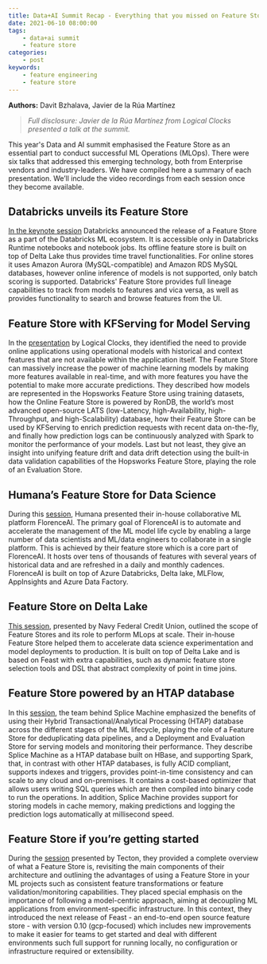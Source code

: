 ```yaml
---
title: Data+AI Summit Recap - Everything that you missed on Feature Stores
date: 2021-06-10 08:00:00
tags:
    - data+ai summit
    - feature store
categories:
    - post
keywords:
    - feature engineering
    - feature store
---
```


**Authors:** Davit Bzhalava, Javier de la Rúa Martínez

> *Full disclosure: Javier de la Rúa Martínez from Logical Clocks presented a talk at the summit.*

This year's Data and AI summit emphasised the Feature Store as an essential part to conduct successful ML Operations (MLOps). There were six talks that addressed this emerging technology, both from Enterprise vendors and industry-leaders. We have compiled here a summary of each presentation. We’ll include the video recordings from each session once they become available.

## Databricks unveils its Feature Store

[In the keynote session](https://dataaisummit.com/session-virtual/?v26dd132ae80017cdaf764437c30ebe6f10c1b1eeaab01165e44366654b368dfaeab6baf7e386a642ecb238989334530e=683B3F805A396FBD0F2D131CFE84E9FD4B94512D08D5572799960E61DE6F05BB58334E53D5AFEFAFC80C01338A52E263) Databricks announced the release of a Feature Store as a part of the Databricks ML ecosystem. It is accessible only in Databricks Runtime notebooks and notebook jobs. Its offline feature store is built on top of Delta Lake thus provides time travel functionalities. For online stores it uses Amazon Aurora (MySQL-compatible) and Amazon RDS MySQL databases, however online inference of models is not supported, only batch scoring is supported. Databricks' Feature Store provides full lineage capabilities to track from models to features and vica versa, as well as provides functionality to search and browse features from the UI. 

## Feature Store with KFServing for Model Serving

In the [presentation](https://databricks.com/session_na21/kfserving-model-monitoring-with-apache-spark-and-a-feature-store) by Logical Clocks, they identified the need to provide online applications using operational models with historical and context features that are not available within the application itself. The Feature Store can massively increase the power of machine learning models by making more features available in real-time, and with more features you have the potential to make more accurate predictions. They described how models are represented in the Hopsworks Feature Store using training datasets, how the Online Feature Store is powered by RonDB, the world’s most advanced open-source LATS (low-Latency, high-Availability, high-Throughput, and high-Scalability) database, how their Feature Store can be used by KFServing to enrich prediction requests with recent data on-the-fly, and finally how prediction logs can be continuously analyzed with Spark to monitor the performance of your models. Last but not least, they give an insight into unifying feature drift and data drift detection using the built-in data validation capabilities of the Hopsworks Feature Store, playing the role of an Evaluation Store.

## Humana’s Feature Store for Data Science

During this [session](https://databricks.com/session_na21/florenceai-reinventing-data-science-in-the-cloud-at-humana), Humana presented their in-house collaborative ML platform FlorenceAI. The primary goal of FlorenceAI is to automate and accelerate the management of the ML model life cycle by enabling a large number of data scientists and ML/data engineers to collaborate in a single platform. This is achieved by their feature store which is a core part of FlorenceAI. It hosts over tens of thousands of features with several years of historical data and are refreshed in a daily and monthly cadences. FlorenceAI is built on top of Azure Databricks, Delta lake, MLFlow, AppInsights and Azure Data Factory.

## Feature Store on Delta Lake

[This session](https://databricks.com/session_na21/a-practical-enterprise-feature-store-on-delta-lake), presented by Navy Federal Credit Union, outlined the scope of Feature Stores and its role to perform MLops at scale. Their in-house Feature Store helped them to accelerate data science experimentation and model deployments to production. It is built on top of Delta Lake and is based on Feast with extra capabilities, such as dynamic feature store selection tools and DSL that abstract complexity of point in time joins.

## Feature Store powered by an HTAP database

In this [session](https://databricks.com/session_na21/unified-mlops-feature-stores-model-deployment), the team behind Splice Machine emphasized the benefits of using their Hybrid Transactional/Analytical Processing (HTAP) database across the different stages of the ML lifecycle, playing the role of a Feature Store for deduplicating data pipelines, and a Deployment and Evaluation Store for serving models and monitoring their performance. They describe Splice Machine as a HTAP database built on HBase, and supporting Spark, that, in contrast with other HTAP databases, is fully ACID compliant, supports indexes and triggers, provides point-in-time consistency and can scale to any cloud and on-premises. It contains a cost-based optimizer that allows users writing SQL queries which are then compiled into binary code to run the operations. In addition, Splice Machine provides support for storing models in cache memory, making predictions and logging the prediction logs automatically at millisecond speed.
    
## Feature Store if you’re getting started

During the [session](https://databricks.com/session_na21/rethinking-feature-stores) presented by Tecton, they provided a complete overview of what a Feature Store is, revisiting the main components of their architecture and outlining the advantages of using a Feature Store in  your ML projects such as consistent feature transformations or feature validation/monitoring capabilities. They placed special emphasis on the importance of following a model-centric approach, aiming at decoupling ML applications from environment-specific infrastructure. In this context, they introduced the next release of Feast - an end-to-end open source feature store - with version 0.10 (gcp-focused) which includes new improvements to make it easier for teams to get started and deal with different environments such full support for running locally, no configuration or infrastructure required or extensibility.